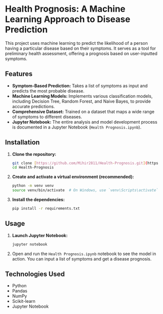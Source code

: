 # Health Prognosis: A Machine Learning Approach to Disease Prediction

This project uses machine learning to predict the likelihood of a person having a particular disease based on their symptoms. It serves as a tool for preliminary health assessment, offering a prognosis based on user-inputted symptoms.

## Features

* **Symptom-Based Prediction:** Takes a list of symptoms as input and predicts the most probable disease.
* **Machine Learning Models:** Implements various classification models, including Decision Tree, Random Forest, and Naive Bayes, to provide accurate predictions.
* **Comprehensive Dataset:** Trained on a dataset that maps a wide range of symptoms to different diseases.
* **Jupyter Notebook:** The entire analysis and model development process is documented in a Jupyter Notebook (`Health Prognosis.ipynb`).

## Installation

1.  **Clone the repository:**
    ```bash
    git clone [https://github.com/Mihir2811/Health-Prognosis.git](https://github.com/Mihir2811/Health-Prognosis.git)
    cd Health-Prognosis
    ```

2.  **Create and activate a virtual environment (recommended):**
    ```bash
    python -m venv venv
    source venv/bin/activate  # On Windows, use `venv\Scripts\activate`
    ```

3.  **Install the dependencies:**
    ```bash
    pip install -r requirements.txt
    ```

## Usage

1.  **Launch Jupyter Notebook:**
    ```bash
    jupyter notebook
    ```

2.  Open and run the `Health Prognosis.ipynb` notebook to see the model in action. You can input a list of symptoms and get a disease prognosis.

## Technologies Used

* Python
* Pandas
* NumPy
* Scikit-learn
* Jupyter Notebook
